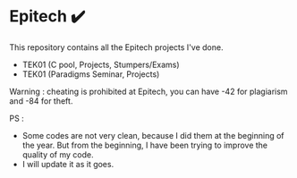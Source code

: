 # Epitech :heavy_check_mark:

  This repository contains all the Epitech projects I've done.  
  
  - TEK01 (C pool, Projects, Stumpers/Exams)
  - TEK01 (Paradigms Seminar, Projects)

  
  Warning : cheating is prohibited at Epitech, you can have -42 for plagiarism and -84 for theft.

  PS : 
  - Some codes are not very clean, because I did them at the beginning of the year. But from the beginning, I have been trying to improve the quality of my code.
  - I will update it as it goes.
